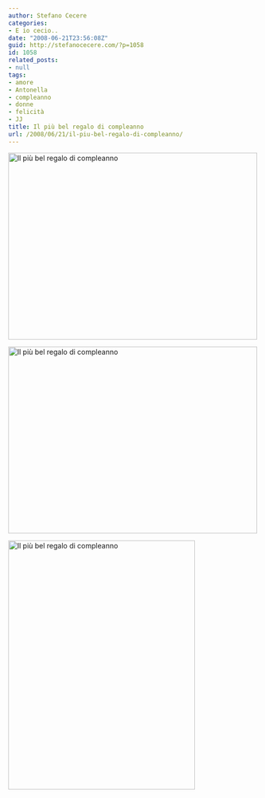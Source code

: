 ```yaml
---
author: Stefano Cecere
categories:
- E io cecio..
date: "2008-06-21T23:56:08Z"
guid: http://stefanocecere.com/?p=1058
id: 1058
related_posts:
- null
tags:
- amore
- Antonella
- compleanno
- donne
- felicità
- JJ
title: Il più bel regalo di compleanno
url: /2008/06/21/il-piu-bel-regalo-di-compleanno/
---
```


[<img src="http://farm4.static.flickr.com/3087/2601655828_6698592638.jpg" width="500" height="375" alt="Il più bel regalo di compleanno" />](http://www.flickr.com/photos/krur/2601655828/ "Il più bel regalo di compleanno di Stefano Cecere, su Flickr")
  

  
[<img src="http://farm4.static.flickr.com/3080/2601656830_ee4fd64321.jpg" width="500" height="375" alt="Il più bel regalo di compleanno" />](http://www.flickr.com/photos/krur/2601656830/ "Il più bel regalo di compleanno di Stefano Cecere, su Flickr")
  

  
[<img src="http://farm4.static.flickr.com/3282/2601657338_7137eabe40.jpg" width="375" height="500" alt="Il più bel regalo di compleanno" />](http://www.flickr.com/photos/krur/2601657338/ "Il più bel regalo di compleanno di Stefano Cecere, su Flickr")